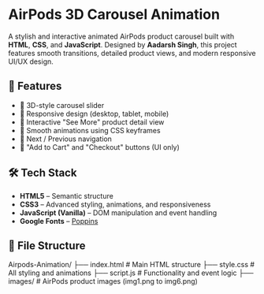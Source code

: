# AirPods 3D Carousel Animation

A stylish and interactive animated AirPods product carousel built with **HTML**, **CSS**, and **JavaScript**. Designed by **Aadarsh Singh**, this project features smooth transitions, detailed product views, and modern responsive UI/UX design.

## 🎯 Features

- 🔄 3D-style carousel slider
- 📱 Responsive design (desktop, tablet, mobile)
- 🧩 Interactive "See More" product detail view
- 🎨 Smooth animations using CSS keyframes
- 📌 Next / Previous navigation
- 🛒 "Add to Cart" and "Checkout" buttons (UI only)



## 🛠️ Tech Stack

- **HTML5** – Semantic structure
- **CSS3** – Advanced styling, animations, and responsiveness
- **JavaScript (Vanilla)** – DOM manipulation and event handling
- **Google Fonts** – [Poppins](https://fonts.google.com/specimen/Poppins)

## 📁 File Structure

Airpods-Animation/
├── index.html # Main HTML structure
├── style.css # All styling and animations
├── script.js # Functionality and event logic
├── images/ # AirPods product images (img1.png to img6.png)
